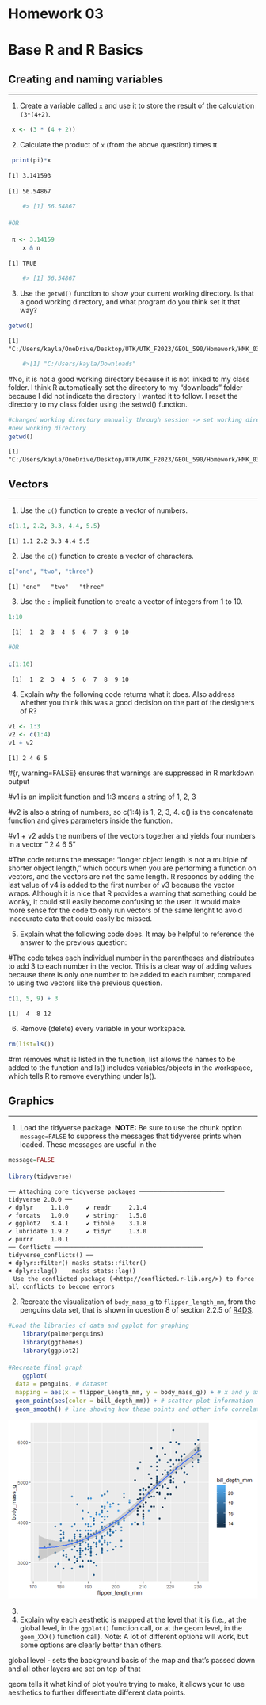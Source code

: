 # Homework 03

# Base R and R Basics

## Creating and naming variables

------------------------------------------------------------------------

1.  Create a variable called `x` and use it to store the result of the
    calculation `(3*(4+2)`.

``` r
 x <- (3 * (4 + 2))
```

2.  Calculate the product of `x` (from the above question) times π.

``` r
 print(pi)*x
```

    [1] 3.141593

    [1] 56.54867

``` r
    #> [1] 56.54867
    
#OR 

 π <- 3.14159
    x & π
```

    [1] TRUE

``` r
    #> [1] 56.54867
```

3.  Use the `getwd()` function to show your current working directory.
    Is that a good working directory, and what program do you think set
    it that way?

``` r
getwd() 
```

    [1] "C:/Users/kayla/OneDrive/Desktop/UTK/UTK_F2023/GEOL_590/Homework/HMK_03"

``` r
    #>[1] "C:/Users/kayla/Downloads"
```

\#No, it is not a good working directory because it is not linked to my
class folder. I think R automatically set the directory to my
“downloads” folder because I did not indicate the directory I wanted it
to follow. I reset the directory to my class folder using the setwd()
function.

``` r
#changed working directory manually through session -> set working directory -> choose path 
#new working directory 
getwd()
```

    [1] "C:/Users/kayla/OneDrive/Desktop/UTK/UTK_F2023/GEOL_590/Homework/HMK_03"

## Vectors

------------------------------------------------------------------------

1.  Use the `c()` function to create a vector of numbers.

``` r
c(1.1, 2.2, 3.3, 4.4, 5.5)
```

    [1] 1.1 2.2 3.3 4.4 5.5

2.  Use the `c()` function to create a vector of characters.

``` r
c("one", "two", "three")
```

    [1] "one"   "two"   "three"

3.  Use the `:` implicit function to create a vector of integers from 1
    to 10.

``` r
1:10 
```

     [1]  1  2  3  4  5  6  7  8  9 10

``` r
#OR 

c(1:10)
```

     [1]  1  2  3  4  5  6  7  8  9 10

4.  Explain *why* the following code returns what it does. Also address
    whether you think this was a good decision on the part of the
    designers of R?

``` r
v1 <- 1:3
v2 <- c(1:4)
v1 + v2
```

    [1] 2 4 6 5

\#{r, warning=FALSE} ensures that warnings are suppressed in R markdown
output

\#v1 is an implicit function and 1:3 means a string of 1, 2, 3

\#v2 is also a string of numbers, so c(1:4) is 1, 2, 3, 4. c() is the
concatenate function and gives parameters inside the function.

\#v1 + v2 adds the numbers of the vectors together and yields four
numbers in a vector ” 2 4 6 5”

\#The code returns the message: “longer object length is not a multiple
of shorter object length,” which occurs when you are performing a
function on vectors, and the vectors are not the same length. R responds
by adding the last value of v4 is added to the first number of v3
because the vector wraps. Although it is nice that R provides a warning
that something could be wonky, it could still easily become confusing to
the user. It would make more sense for the code to only run vectors of
the same lenght to avoid inaccurate data that could easily be missed.

5.  Explain what the following code does. It may be helpful to reference
    the answer to the previous question:

\#The code takes each individual number in the parentheses and
distributes to add 3 to each number in the vector. This is a clear way
of adding values because there is only one number to be added to each
number, compared to using two vectors like the previous question.

``` r
c(1, 5, 9) + 3
```

    [1]  4  8 12

6.  Remove (delete) every variable in your workspace.

``` r
rm(list=ls())
```

\#rm removes what is listed in the function, list allows the names to be
added to the function and ls() includes variables/objects in the
workspace, which tells R to remove everything under ls().

## Graphics

------------------------------------------------------------------------

1.  Load the tidyverse package. **NOTE:** Be sure to use the chunk
    option `message=FALSE` to suppress the messages that tidyverse
    prints when loaded. These messages are useful in the

``` r
message=FALSE

library(tidyverse)
```

    ── Attaching core tidyverse packages ──────────────────────── tidyverse 2.0.0 ──
    ✔ dplyr     1.1.0     ✔ readr     2.1.4
    ✔ forcats   1.0.0     ✔ stringr   1.5.0
    ✔ ggplot2   3.4.1     ✔ tibble    3.1.8
    ✔ lubridate 1.9.2     ✔ tidyr     1.3.0
    ✔ purrr     1.0.1     
    ── Conflicts ────────────────────────────────────────── tidyverse_conflicts() ──
    ✖ dplyr::filter() masks stats::filter()
    ✖ dplyr::lag()    masks stats::lag()
    ℹ Use the conflicted package (<http://conflicted.r-lib.org/>) to force all conflicts to become errors

2.  Recreate the visualization of `body_mass_g` to `flipper_length_mm`,
    from the penguins data set, that is shown in question 8 of section
    2.2.5 of [R4DS](https://r4ds.hadley.nz/data-visualize).

``` r
#Load the libraries of data and ggplot for graphing
    library(palmerpenguins)
    library(ggthemes)
    library(ggplot2)

#Recreate final graph 
    ggplot(
  data = penguins, # dataset
  mapping = aes(x = flipper_length_mm, y = body_mass_g)) + # x and y axis information and labels
  geom_point(aes(color = bill_depth_mm)) + # scatter plot information
  geom_smooth() # line showing how these points and other info correlate
```

![](hmk_03_files/figure-commonmark/unnamed-chunk-12-1.png)

3.  
4.  Explain why each aesthetic is mapped at the level that it is (i.e.,
    at the global level, in the `ggplot()` function call, or at the geom
    level, in the `geom_XXX()` function call). Note: A lot of different
    options will work, but some options are clearly better than others.

global level - sets the background basis of the map and that’s passed
down and all other layers are set on top of that

geom tells it what kind of plot you’re trying to make, it allows your to
use aesthetics to further differentiate different data points.
